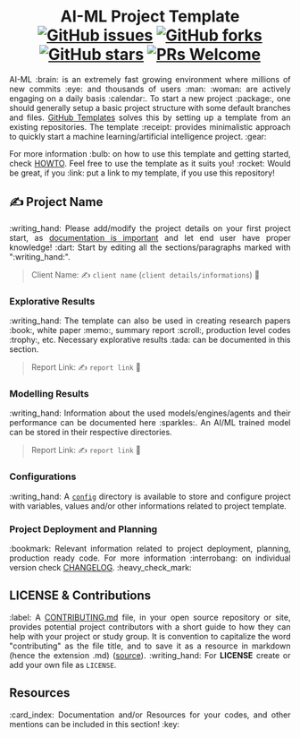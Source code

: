 <h1 align = "center">
  AI-ML Project Template <br>
  <a href="https://github.com/ZenithClown/ai-ml-project-template/issues"><img alt="GitHub issues" src="https://img.shields.io/github/issues/ZenithClown/ai-ml-project-template?logo=git&style=plastic"></a>
  <a href="https://github.com/ZenithClown/ai-ml-project-template/network"><img alt="GitHub forks" src="https://img.shields.io/github/forks/ZenithClown/ai-ml-project-template?style=plastic&logo=github"></a>
  <a href="https://github.com/ZenithClown/ai-ml-project-template/stargazers"><img alt="GitHub stars" src="https://img.shields.io/github/stars/ZenithClown/ai-ml-project-template?style=plastic&logo=github"></a>
  <a href="https://makeapullrequest.com/"><img alt="PRs Welcome" src="https://img.shields.io/badge/PRs-welcome-brightgreen.svg?style=plastic&logo=open-source-initiative"></a>
</h1>

<p align = "justify">AI-ML :brain: is an extremely fast growing environment where millions of new commits :eye: and thousands of users :man: :woman: are actively engaging on a daily basis :calendar:. To start a new project :package:, one should generally setup a basic project structure with some default branches and files. <a href = "https://docs.github.com/en/repositories/creating-and-managing-repositories/creating-a-template-repository">GitHub Templates</a> solves this by setting up a template from an existing repositories. The template :receipt: provides minimalistic approach to quickly start a machine learning/artificial intelligence project. :gear:</p>

<p align = "justify">For more information :bulb: on how to use this template and getting started, check <a href = "HOWTO.md">HOWTO</a>. Feel free to use the template as it suits you! :rocket:
Would be great, if you :link: put a link to my template, if you use this repository!

## :writing_hand: Project Name

<p align = "justify">:writing_hand: Please add/modify the project details on your first project start, as <a href = "https://www.atlassian.com/work-management/knowledge-sharing/documentation/importance-of-documentation">documentation is important</a> and let end user have proper knowledge! :dart: Start by editing all the sections/paragraphs marked with ":writing_hand:".</p>

> Client Name: :writing_hand: `client name` (`client details/informations`) :office:

### Explorative Results

<p align = "justify">:writing_hand: The template can also be used in creating research papers :book:, white paper :memo:, summary report :scroll:, production level codes :trophy:, etc. Necessary explorative results :tada: can be documented in this section.</p>

> Report Link: :writing_hand: `report link` :closed_book:

### Modelling Results

<p align = "justify">:writing_hand: Information about the used models/engines/agents and their performance can be documented here :sparkles:. An AI/ML trained model can be stored in their respective directories.</p>

> Report Link: :writing_hand: `report link` :ledger:

### Configurations

<p align = "justify">:writing_hand: A <a href = "config"><code>config</code></a> directory is available to store and configure project with variables, values and/or other informations related to project template.</p>

### Project Deployment and Planning

<p align = "justify">:bookmark: Relevant information related to project deployment, planning, production ready code. For more information :interrobang: on individual version check <a href = "CHANGELOG.md">CHANGELOG</a>. :heavy_check_mark:</p>

## LICENSE & Contributions

<p align = "justify">:label: A <a href = "CONTRIBUTING.md">CONTRIBUTING.md</a> file, in your open source repository or site, provides potential project contributors with a short guide to how they can help with your project or study group. It is convention to capitalize the word "contributing" as the file title, and to save it as a resource in markdown (hence the extension .md) (<a href = "https://mozillascience.github.io/working-open-workshop/contributing/">source</a>). :writing_hand: For <b>LICENSE</b> create or add your own file as <code>LICENSE</code>.</p>

## Resources

<p align = "justify">:card_index: Documentation and/or Resources for your codes, and other mentions can be included in this section! :key:</p>
